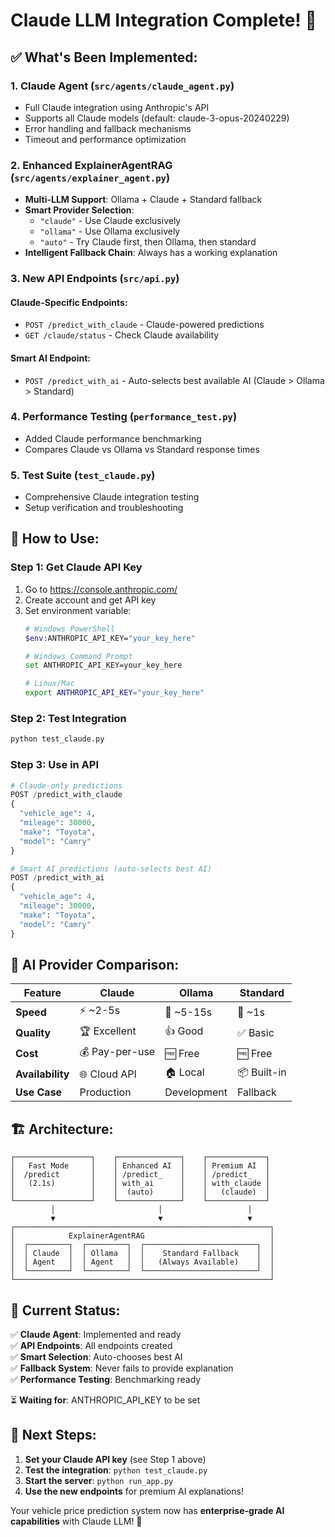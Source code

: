 # Claude LLM Integration Complete! 🧠

## ✅ What's Been Implemented:

### 1. **Claude Agent** (`src/agents/claude_agent.py`)
- Full Claude integration using Anthropic's API
- Supports all Claude models (default: claude-3-opus-20240229)
- Error handling and fallback mechanisms
- Timeout and performance optimization

### 2. **Enhanced ExplainerAgentRAG** (`src/agents/explainer_agent.py`)
- **Multi-LLM Support**: Ollama + Claude + Standard fallback
- **Smart Provider Selection**: 
  - `"claude"` - Use Claude exclusively
  - `"ollama"` - Use Ollama exclusively  
  - `"auto"` - Try Claude first, then Ollama, then standard
- **Intelligent Fallback Chain**: Always has a working explanation

### 3. **New API Endpoints** (`src/api.py`)

#### **Claude-Specific Endpoints:**
- `POST /predict_with_claude` - Claude-powered predictions
- `GET /claude/status` - Check Claude availability

#### **Smart AI Endpoint:**
- `POST /predict_with_ai` - Auto-selects best available AI (Claude > Ollama > Standard)

### 4. **Performance Testing** (`performance_test.py`)
- Added Claude performance benchmarking
- Compares Claude vs Ollama vs Standard response times

### 5. **Test Suite** (`test_claude.py`)
- Comprehensive Claude integration testing
- Setup verification and troubleshooting

## 🚀 How to Use:

### **Step 1: Get Claude API Key**
1. Go to https://console.anthropic.com/
2. Create account and get API key
3. Set environment variable:
   ```bash
   # Windows PowerShell
   $env:ANTHROPIC_API_KEY="your_key_here"
   
   # Windows Command Prompt  
   set ANTHROPIC_API_KEY=your_key_here
   
   # Linux/Mac
   export ANTHROPIC_API_KEY="your_key_here"
   ```

### **Step 2: Test Integration**
```bash
python test_claude.py
```

### **Step 3: Use in API**
```python
# Claude-only predictions
POST /predict_with_claude
{
  "vehicle_age": 4,
  "mileage": 30000,
  "make": "Toyota",
  "model": "Camry"
}

# Smart AI predictions (auto-selects best AI)
POST /predict_with_ai  
{
  "vehicle_age": 4,
  "mileage": 30000,
  "make": "Toyota", 
  "model": "Camry"
}
```

## 🎯 AI Provider Comparison:

| Feature | Claude | Ollama | Standard |
|---------|--------|--------|----------|
| **Speed** | ⚡ ~2-5s | 🐌 ~5-15s | 🚀 ~1s |
| **Quality** | 🏆 Excellent | 👍 Good | ✅ Basic |
| **Cost** | 💰 Pay-per-use | 🆓 Free | 🆓 Free |
| **Availability** | 🌐 Cloud API | 🏠 Local | 📦 Built-in |
| **Use Case** | Production | Development | Fallback |

## 🏗️ Architecture:

```
┌─────────────────┐    ┌──────────────┐    ┌─────────────┐
│   Fast Mode     │    │ Enhanced AI  │    │ Premium AI  │
│  /predict       │    │ /predict_    │    │ /predict_   │
│   (2.1s)        │    │ with_ai      │    │ with_claude │
│                 │    │  (auto)      │    │   (claude)  │
└─────────────────┘    └──────────────┘    └─────────────┘
         │                       │                   │
         ▼                       ▼                   ▼
┌─────────────────────────────────────────────────────────┐
│            ExplainerAgentRAG                            │
│  ┌─────────┐  ┌─────────┐  ┌─────────────────────────┐  │
│  │ Claude  │  │ Ollama  │  │    Standard Fallback    │  │
│  │ Agent   │  │ Agent   │  │   (Always Available)    │  │
│  └─────────┘  └─────────┘  └─────────────────────────┘  │
└─────────────────────────────────────────────────────────┘
```

## 🎉 Current Status:

✅ **Claude Agent**: Implemented and ready  
✅ **API Endpoints**: All endpoints created  
✅ **Smart Selection**: Auto-chooses best AI  
✅ **Fallback System**: Never fails to provide explanation  
✅ **Performance Testing**: Benchmarking ready  

⏳ **Waiting for**: ANTHROPIC_API_KEY to be set  

## 🔗 Next Steps:

1. **Set your Claude API key** (see Step 1 above)
2. **Test the integration**: `python test_claude.py`
3. **Start the server**: `python run_app.py`
4. **Use the new endpoints** for premium AI explanations!

Your vehicle price prediction system now has **enterprise-grade AI capabilities** with Claude LLM! 🚀
